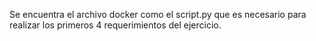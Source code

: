 Se encuentra el archivo docker como el script.py que es necesario para realizar los primeros 4 requerimientos del ejercicio.
